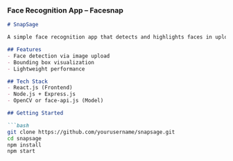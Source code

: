 ### **Face Recognition App – Facesnap**

```markdown
# SnapSage

A simple face recognition app that detects and highlights faces in uploaded images using a pre-trained ML model.

## Features
- Face detection via image upload
- Bounding box visualization
- Lightweight performance

## Tech Stack
- React.js (Frontend)
- Node.js + Express.js
- OpenCV or face-api.js (Model)

## Getting Started

```bash
git clone https://github.com/yourusername/snapsage.git
cd snapsage
npm install
npm start

